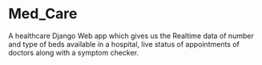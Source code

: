 # Med_Care
A healthcare Django Web app which gives us the Realtime data of number and type of beds available in a hospital, live status of appointments of doctors along with a symptom checker. 
